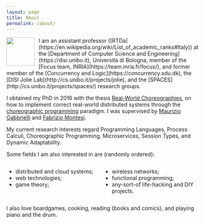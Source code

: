 ```yaml
---
layout: page
title: About
permalink: /about/
---
```


<div class="text-justify hyphenate" markdown="1">
<img src="/assets/images/save.gif" style="margin-bottom: 0px; float: left; width: 74px; margin-right:10px" class="thumbnail" alt="">
I am an assistant professor ([RTDa](https://en.wikipedia.org/wiki/List_of_academic_ranks#Italy)) at the [Department of Computer Science and Engineering](https://disi.unibo.it), Università di Bologna, member of the [Focus team, INRIA](https://team.inria.fr/focus/), and former member of the [Concurrency and Logic](https://concurrency.sdu.dk), the [DISI Jolie Lab](http://cs.unibo.it/projects/jolie), and the [SPACES](http://cs.unibo.it/projects/spaces/) research groups.

I obtained my PhD in 2016 with the thesis [Real-World Choreographies](/publications/phdthesis/Saverio_Giallorenzo_-_Real-World_Choreographies.pdf), on how to implement correct real-world distributed systems through the [choreographic programming](http://www.fabriziomontesi.com/files/choreographic_programming.pdf) paradigm.
I was supervised by [Maurizio Gabbrielli](http://www.cs.unibo.it/~gabbri/) and [Fabrizio Montesi](http://www.fabriziomontesi.com).


My current research interests regard Programming Languages, Process Calculi, Choreographic Programming, Microservices, Session Types, and Dynamic Adaptability.

Some fields I am also interested in are (randomly ordered):

<div style="overflow:auto">
	<div style="float:left;width:50%">
		<ul>
			<li>distributed and cloud systems;</li>
			<li>web technologies;</li>
			<li>game theory;</li>
		</ul>
	</div><div style="float:left;width:50%">
		<ul>
			<li>wireless networks;</li>
			<li>functional programming;</li>
			<li>any-sort-of life-hacking and DIY projects.</li>
		</ul>
	</div>
</div>

I also love boardgames, cooking, reading (books and comics), and playing piano and the drum.
</div>